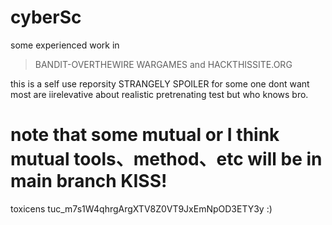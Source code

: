 # cyberSc
some experienced work in 
> BANDIT-OVERTHEWIRE WARGAMES and HACKTHISSITE.ORG

this is a self use reporsity STRANGELY SPOILER for some one dont want
most are iirelevative about realistic pretrenating test but who knows bro.

# note that some mutual or I think mutual tools、method、etc will be in main branch KISS!

toxicens tuc_m7s1W4qhrgArgXTV8Z0VT9JxEmNpOD3ETY3y :)
